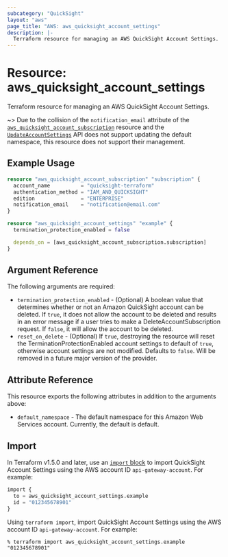 ```yaml
---
subcategory: "QuickSight"
layout: "aws"
page_title: "AWS: aws_quicksight_account_settings"
description: |-
  Terraform resource for managing an AWS QuickSight Account Settings.
---
```


# Resource: aws_quicksight_account_settings

Terraform resource for managing an AWS QuickSight Account Settings.

~> Due to the collision of the `notification_email` attribute of the [`aws_quicksight_account_subscription`](https://registry.terraform.io/providers/hashicorp/aws/latest/docs/resources/quicksight_account_subscription) resource and the [`UpdateAccountSettings`](https://docs.aws.amazon.com/quicksight/latest/APIReference/API_UpdateAccountSettings.html) API does not support updating the default namespace, this resource does not support their management.

## Example Usage

```terraform
resource "aws_quicksight_account_subscription" "subscription" {
  account_name          = "quicksight-terraform"
  authentication_method = "IAM_AND_QUICKSIGHT"
  edition               = "ENTERPRISE"
  notification_email    = "notification@email.com"
}

resource "aws_quicksight_account_settings" "example" {
  termination_protection_enabled = false

  depends_on = [aws_quicksight_account_subscription.subscription]
}
```

## Argument Reference

The following arguments are required:

* `termination_protection_enabled` - (Optional) A boolean value that determines whether or not an Amazon QuickSight account can be deleted. If `true`, it does not allow the account to be deleted and results in an error message if a user tries to make a DeleteAccountSubscription request. If `false`, it will allow the account to be deleted.
* `reset_on_delete` - (Optional) If `true`, destroying the resource will reset the TerminationProtectionEnabled account settings to default of `true`, otherwise account settings are not modified.
  Defaults to `false`.
  Will be removed in a future major version of the provider.

## Attribute Reference

This resource exports the following attributes in addition to the arguments above:

* `default_namespace` - The default namespace for this Amazon Web Services account. Currently, the default is default.

## Import

In Terraform v1.5.0 and later, use an [`import` block](https://developer.hashicorp.com/terraform/language/import) to import QuickSight Account Settings using the AWS account ID `api-gateway-account`. For example:

```terraform
import {
  to = aws_quicksight_account_settings.example
  id = "012345678901"
}
```

Using `terraform import`, import QuickSight Account Settings using the AWS account ID `api-gateway-account`. For example:

```console
% terraform import aws_quicksight_account_settings.example "012345678901"
```
